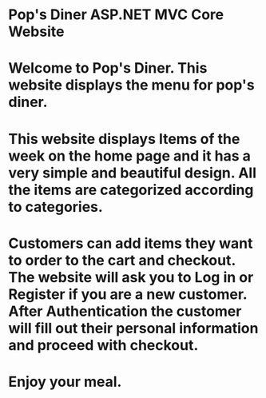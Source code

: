 # Pop's Diner ASP.NET MVC Core Website

# Welcome to Pop's Diner. This website displays the menu for pop's diner.

# This website displays Items of the week on the home page and it has a very simple and beautiful design. All the items are categorized according to categories.

# Customers can add items they want to order to the cart and checkout. The website will ask you to Log in or Register if you are a new customer. After Authentication the customer will fill out their personal information and proceed with checkout.

# Enjoy your meal.

